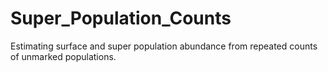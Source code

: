 # Super_Population_Counts

Estimating surface and super population abundance from repeated counts of unmarked populations.
